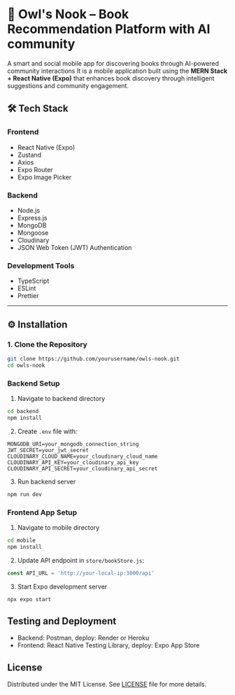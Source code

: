 # 🦉 Owl's Nook – Book Recommendation Platform with AI community

A smart and social mobile app for discovering books through AI-powered community interactions It is a mobile application built using the **MERN Stack + React Native (Expo)** that enhances book discovery through intelligent suggestions and community engagement.

## 🛠 Tech Stack

### Frontend
- React Native (Expo)
- Zustand
- Axios
- Expo Router
- Expo Image Picker

### Backend
- Node.js
- Express.js
- MongoDB
- Mongoose
- Cloudinary
- JSON Web Token (JWT) Authentication

### Development Tools
- TypeScript
- ESLint
- Prettier

---

## ⚙️ Installation

### 1. Clone the Repository

```bash
git clone https://github.com/yourusername/owls-nook.git
cd owls-nook
```

### Backend Setup
1. Navigate to backend directory
```bash
cd backend
npm install
```

2. Create `.env` file with:
```
MONGODB_URI=your_mongodb_connection_string
JWT_SECRET=your_jwt_secret
CLOUDINARY_CLOUD_NAME=your_cloudinary_cloud_name
CLOUDINARY_API_KEY=your_cloudinary_api_key
CLOUDINARY_API_SECRET=your_cloudinary_api_secret
```

3. Run backend server
```bash
npm run dev
```

### Frontend App Setup
1. Navigate to mobile directory
```bash
cd mobile
npm install
```

2. Update API endpoint in `store/bookStore.js`:
```javascript
const API_URL = 'http://your-local-ip:3000/api'
```

3. Start Expo development server
```bash
npx expo start
```

## Testing and Deployment
- Backend: Postman, deploy: Render or Heroku
- Frontend: React Native Testing Library, deploy: Expo App Store

## License
Distributed under the MIT License. See [LICENSE](LICENSE) file for more details.
